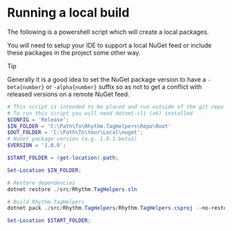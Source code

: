 # Running a local build

The following is a powershell script which will create a local packages. 

You will need to setup your IDE to support a local NuGet feed or include these packages in the project some other way.

> [!TIP]
> Generally it is a good idea to set the NuGet package version to have a `-beta{number}` or `-alpha{number}` suffix so as not to get a conflict with released versions on a remote NuGet feed.

```powershell
# This script is intended to be placed and run outside of the git repo so it is not accidentally committed.
# To run this script you will need dotnet-cli (v6) installed
$CONFIG = 'Release';
$IN_FOLDER = 'C:\Path\To\Rhythm.TagHelpers\Repo\Root'
$OUT_FOLDER = 'C:\Path\To\Your\Local\nuget';
# NuGet package version (e.g. 1.0.1-beta1)
$VERSION = '1.0.0';

$START_FOLDER = (get-location).path;

Set-Location $IN_FOLDER;

# Restore dependencies
dotnet restore ./src/Rhythm.TagHelpers.sln

# Build Rhythm.TagHelpers
dotnet pack ./src/Rhythm.TagHelpers/Rhythm.TagHelpers.csproj --no-restore -c ${CONFIG} --output ${OUT_FOLDER} /p:version=${VERSION}

Set-Location $START_FOLDER;
```
